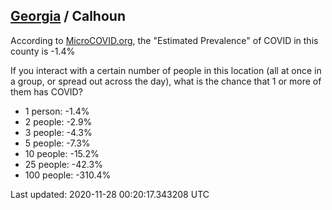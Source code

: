 
## [Georgia](/united-states/georgia) / Calhoun

According to [MicroCOVID.org](http://microcovid.org),
the "Estimated Prevalence" of COVID in this county is -1.4%

If you interact with a certain number of people in this location
(all at once in a group, or spread out across the day), what is the chance that
1 or more of them has COVID?

- 1 person: -1.4%
- 2 people: -2.9%
- 3 people: -4.3%
- 5 people: -7.3%
- 10 people: -15.2%
- 25 people: -42.3%
- 100 people: -310.4%

Last updated: 2020-11-28 00:20:17.343208 UTC
